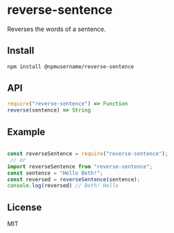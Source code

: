 # reverse-sentence

Reverses the words of a sentence.

## Install

```sh
npm install @npmusername/reverse-sentence
```

## API

```js
require("reverse-sentence") => Function
reverse(sentence) => String
```

## Example

```js

const reverseSentence = require("reverse-sentence");
 // or
import reverseSentence from "reverse-sentence";
const sentence = "Hello Beth!"; 
const reversed = reverseSentence(sentence); 
console.log(reversed) // Beth! Hello
```

## License

MIT
